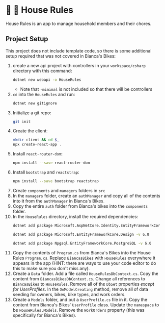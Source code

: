 # :broom: :soap: House Rules
House Rules is an app to manage household members and their chores. 

## Project Setup
This project does not include template code, so there is some additional setup required that was not covered in Bianca's Bikes:

1. create a new api project with controllers in your `workspace/csharp` directory with this command:
    ``` bash 
    dotnet new webapi -o HouseRules
    ```
    - Note that `-minimal` is not included so that there will be controllers
1. `cd` into the `HouseRules` and run:
    ``` bash 
    dotnet new gitignore
    ```
1. Initialize a git repo:
    ``` bash
    git init
    ```
1. Create the client:
    ``` bash
    mkdir client && cd $_
    npx create-react-app .
    ```
1. Install `react-router-dom`:
    ``` bash
    npm install --save react-router-dom
    ```
1. Install `bootstrap` and `reactstrap`:
    ``` bash
    npm install --save bootstrap reactstrap
    ```
1. Create `components` and `managers` folders in `src`
1. In the `managers` folder, create an `authManager` and copy all of the contents into it from the `authManager` in Bianca's Bikes. 
1. Copy the entire `auth` folder from Bianca's bikes into the `components` folder. 
1. In the `HouseRules` directory, install the required dependencies:
    ``` bash
    dotnet add package Microsoft.AspNetCore.Identity.EntityFrameworkCore -v 6.0

    dotnet add package Microsoft.EntityFrameworkCore.Design -v 6.0

    dotnet add package Npgsql.EntityFrameworkCore.PostgreSQL -v 6.0
    ```
1. Copy the contents of `Program.cs` from Bianca's Bikes into the House Rules `Program.cs`. Replace `BiancasBikes` with `HouseRules` everywhere it appears in the app (HINT: there are ways to use your code editor to do this to make sure you don't miss any).
1. Create a `Data` folder. Add a file called `HouseRulesDbContext.cs`. Copy the content from `BiancasBikesDbContext.cs`. Change all references to `BiancasBikes` to `HouseRules`. Remove all of the `DbSet` properties _except for UserProfiles_. In the `OnModelCreating` method, remove all of data seeding for owners, bikes, bike types, and work orders. 
1. Create a `Models` folder, and put a `UserProfile.cs` file in it. Copy the content from Bianca's Bikes' `UserProfile` class. Update the `namespace` to be `HouseRules.Models`. Remove the `WorkOrders` property (this was specifically for Bianca's Bikes).  
